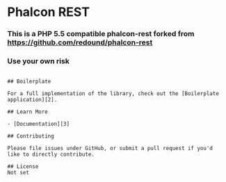 # Phalcon REST

### This is a PHP 5.5 compatible phalcon-rest forked from https://github.com/redound/phalcon-rest
 
### Use your own risk
 
````

## Boilerplate

For a full implementation of the library, check out the [Boilerplate application][2].

## Learn More

- [Documentation][3]

## Contributing

Please file issues under GitHub, or submit a pull request if you'd like to directly contribute.

## License
Not set
